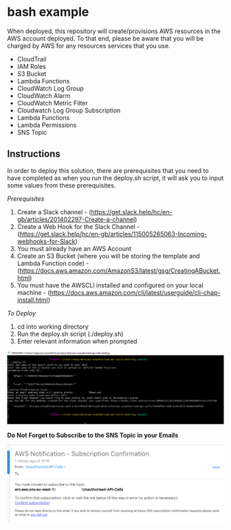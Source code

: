 # bash example

When deployed, this repository will create/provisions AWS resources in the AWS account deployed. To that end, please be aware that you will be charged by AWS for any resources services that you use. 

  - CloudTrail
  - IAM Roles
  - S3 Bucket
  - Lambda Functions
  - CloudWatch Log Group
  - CloudWatch Alarm
  - CloudWatch Metric Filter
  - Cloudwatch Log Group Subscription
  - Lambda Functions
  - Lambda Permissions
  - SNS Topic

## Instructions ##

In order to deploy this solution, there are prerequisites that you need to have completed as when you run the deploy.sh script, it will ask you to input some values from these prerequisites.

*Prerequisites*

  1. Create a Slack channel - (https://get.slack.help/hc/en-gb/articles/201402297-Create-a-channel)
  2. Create a Web Hook for the Slack Channel - (https://get.slack.help/hc/en-gb/articles/115005265063-Incoming-webhooks-for-Slack)
  3. You must already have an AWS Account
  4. Create an S3 Bucket (where you will be storing the template and Lambda Function code) - (https://docs.aws.amazon.com/AmazonS3/latest/gsg/CreatingABucket.html)
  5. You must have the AWSCLI installed and configured on your local machine - (https://docs.aws.amazon.com/cli/latest/userguide/cli-chap-install.html)

*To Deploy*

  1. cd into working directory
  2. Run the deploy.sh script (./deploy.sh)
  3. Enter relevant information when prompted

  ![Alt text](deploy-script.png?raw=true "Running the deploy.sh script")

  **Do Not Forget to Subscribe to the SNS Topic in your Emails**

  ![Alt text](confirm-sns-subscription-email.png?raw=true "Subscribing to the SNS Topic")